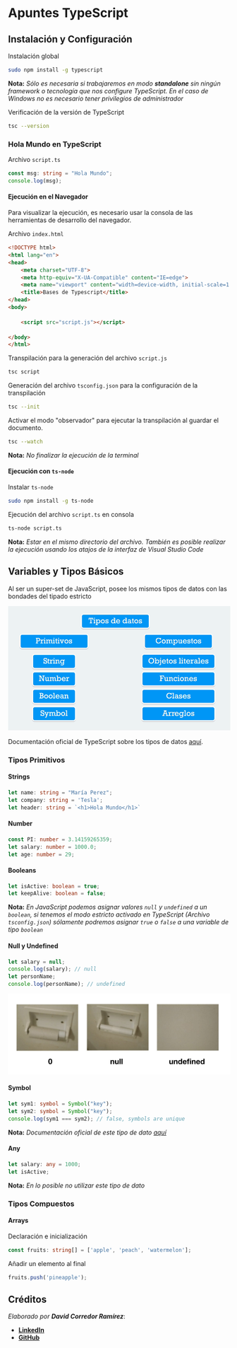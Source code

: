 # Apuntes TypeScript

## Instalación y Configuración
Instalación global

```bash
sudo npm install -g typescript
```

**Nota:** *Sólo es necesaria si trabajaremos en modo **standalone** sin ningún framework o tecnología que nos configure TypeScript. En el caso de Windows no es necesario tener privilegios de administrador* 

Verificación de la versión de TypeScript

```bash
tsc --version
```
### Hola Mundo en TypeScript

Archivo `script.ts`

```ts
const msg: string = "Hola Mundo";
console.log(msg);
```

#### Ejecución en el Navegador

Para visualizar la ejecución, es necesario usar la consola de las herramientas de desarrollo del navegador.

Archivo `index.html`

```html
<!DOCTYPE html>
<html lang="en">
<head>
    <meta charset="UTF-8">
    <meta http-equiv="X-UA-Compatible" content="IE=edge">
    <meta name="viewport" content="width=device-width, initial-scale=1.0">
    <title>Bases de Typescript</title>
</head>
<body>

    <script src="script.js"></script>
    
</body>
</html>
```

Transpilación para la generación del archivo `script.js`

```bash
tsc script
```

Generación del archivo `tsconfig.json` para la configuración de la transpilación

```bash
tsc --init
```

Activar el modo "observador" para ejecutar la transpilación al guardar el documento.

```bash
tsc --watch
```

**Nota:** *No finalizar la ejecución de la terminal*

#### Ejecución con `ts-node`

Instalar `ts-node`

```bash
sudo npm install -g ts-node
```

Ejecución del archivo `script.ts` en consola 

```bash
ts-node script.ts
```

**Nota:** *Estar en el mismo directorio del archivo. También es posible realizar la ejecución usando los atajos de la interfaz de Visual Studio Code*

## Variables y Tipos Básicos

Al ser un super-set de JavaScript, posee los mismos tipos de datos con las bondades del tipado estricto

![tipos_de_datos](datatypes.png)

Documentación oficial de TypeScript sobre los tipos de datos [aquí](https://www.typescriptlang.org/docs/handbook/2/everyday-types.html).

### Tipos Primitivos

#### Strings

```ts
let name: string = "María Perez";
let company: string = 'Tesla';
let header: string = `<h1>Hola Mundo</h1>`
```

#### Number

```ts
const PI: number = 3.14159265359;
let salary: number = 1000.0;
let age: number = 29;
```

#### Booleans

```ts
let isActive: boolean = true;
let keepAlive: boolean = false;
```

**Nota:** *En JavaScript podemos asignar valores `null` y `undefined` a un `boolean`, si tenemos el modo estricto activado en TypeScript (Archivo `tsconfig.json`) sólamente podremos asignar `true` o `false` a una variable de tipo `boolean`*

#### Null y Undefined

```ts
let salary = null;
console.log(salary); // null
let personName;
console.log(personName); // undefined
```

![null vs undefined](null_undefined.png)

#### Symbol

```ts
let sym1: symbol = Symbol("key");
let sym2: symbol = Symbol("key");
console.log(sym1 === sym2); // false, symbols are unique
```

**Nota:** *Documentación oficial de este tipo de dato [aquí](https://www.typescriptlang.org/docs/handbook/symbols.html)*

#### Any

```ts
let salary: any = 1000;
let isActive;
```

**Nota:** *En lo posible no utilizar este tipo de dato*

### Tipos Compuestos

#### Arrays

Declaración e inicialización

```ts
const fruits: string[] = ['apple', 'peach', 'watermelon'];
```

Añadir un elemento al final

```ts
fruits.push('pineapple');
```





## Créditos

*Elaborado por **David Corredor Ramírez***:

* [**LinkedIn**](https://www.linkedin.com/in/dgcorredorr/)
* [**GitHub**](https://github.com/dgcorredorr)
